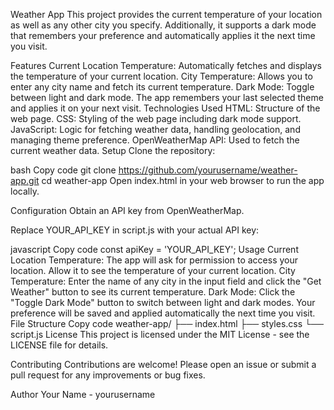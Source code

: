 Weather App
This project provides the current temperature of your location as well as any other city you specify. Additionally, it supports a dark mode that remembers your preference and automatically applies it the next time you visit.

Features
Current Location Temperature: Automatically fetches and displays the temperature of your current location.
City Temperature: Allows you to enter any city name and fetch its current temperature.
Dark Mode: Toggle between light and dark mode. The app remembers your last selected theme and applies it on your next visit.
Technologies Used
HTML: Structure of the web page.
CSS: Styling of the web page including dark mode support.
JavaScript: Logic for fetching weather data, handling geolocation, and managing theme preference.
OpenWeatherMap API: Used to fetch the current weather data.
Setup
Clone the repository:

bash
Copy code
git clone https://github.com/yourusername/weather-app.git
cd weather-app
Open index.html in your web browser to run the app locally.

Configuration
Obtain an API key from OpenWeatherMap.

Replace YOUR_API_KEY in script.js with your actual API key:

javascript
Copy code
const apiKey = 'YOUR_API_KEY';
Usage
Current Location Temperature: The app will ask for permission to access your location. Allow it to see the temperature of your current location.
City Temperature: Enter the name of any city in the input field and click the "Get Weather" button to see its current temperature.
Dark Mode: Click the "Toggle Dark Mode" button to switch between light and dark modes. Your preference will be saved and applied automatically the next time you visit.
File Structure
Copy code
weather-app/
├── index.html
├── styles.css
└── script.js
License
This project is licensed under the MIT License - see the LICENSE file for details.

Contributing
Contributions are welcome! Please open an issue or submit a pull request for any improvements or bug fixes.

Author
Your Name - yourusername
